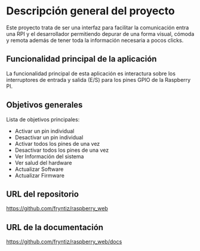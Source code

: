 # Descripción general del proyecto

Este proyecto trata de ser una interfaz para facilitar la comunicación entra
una RPI y el desarrollador permitiendo depurar de una forma visual, cómoda y
remota además de tener toda la información necesaria a pocos clicks.

## Funcionalidad principal de la aplicación

La funcionalidad principal de esta aplicación es interactura sobre los 
interruptores de entrada y salida (E/S) para los pines GPIO de la Raspberry PI. 

## Objetivos generales

Lista de objetivos principales:
- Activar un pin individual
- Desactivar un pin individual
- Activar todos los pines de una vez
- Desactivar todos los pines de una vez
- Ver Información del sistema
- Ver salud del hardware
- Actualizar Software
- Actualizar Firmware

## URL del repositorio

https://github.com/fryntiz/raspberry_web

## URL de la documentación

https://github.com/fryntiz/raspberry_web/docs
